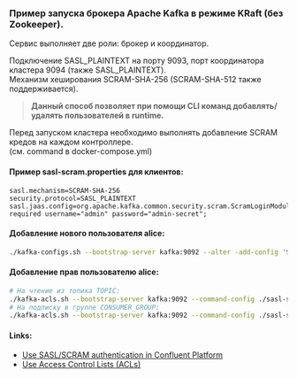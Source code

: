 ### Пример запуска брокера Apache Kafka в режиме KRaft (без Zookeeper).
Сервис выполняет две роли: брокер и координатор.

Подключение SASL_PLAINTEXT на порту 9093, порт координатора кластера 9094 (также SASL_PLAINTEXT).\
Механизм хеширования SCRAM-SHA-256 (SCRAM-SHA-512 также поддерживается).

> **Данный способ позволяет при помощи CLI команд добавлять/удалять пользователей в runtime.**

Перед запуском кластера необходимо выполнять добавление SCRAM кредов на каждом контроллере.\
(см. command в docker-compose.yml)

#### Пример sasl-scram.properties для клиентов:
```properties
sasl.mechanism=SCRAM-SHA-256
security.protocol=SASL_PLAINTEXT
sasl.jaas.config=org.apache.kafka.common.security.scram.ScramLoginModule required username="admin" password="admin-secret";
```

#### Добавление нового пользователя alice:
```bash
./kafka-configs.sh --bootstrap-server kafka:9092 --alter -add-config 'SCRAM-SHA-256=[iterations=8192,password=alice-secret]' --entity-type users --entity-name alice --command-config ./sasl-scram.properties
```

#### Добавление прав пользователю alice:
```bash
# На чтение из топика TOPIC:
./kafka-acls.sh --bootstrap-server kafka:9092 --command-config ./sasl-scram.properties --add --allow-principal User:alice --operation Read --operation Describe --operation DescribeConfigs --topic TOPIC
# На подписку в группе CONSUMER_GROUP:
./kafka-acls.sh --bootstrap-server kafka:9092 --command-config ./sasl-scram.properties --add --allow-principal User:alice --operation Read --operation Describe --group CONSUMER_GROUP
```

#### Links:
- [Use SASL/SCRAM authentication in Confluent Platform](https://docs.confluent.io/platform/current/security/authentication/sasl/scram/overview.html#use-sasl-scram-authentication-in-cp)
- [Use Access Control Lists (ACLs)](https://docs.confluent.io/platform/current/security/authorization/acls/overview.html)


